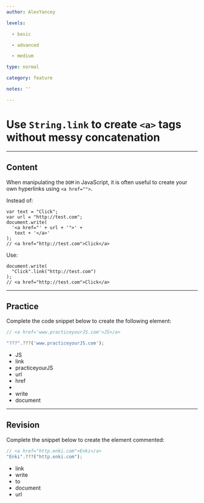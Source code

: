 ```yaml
---
author: AlexYancey

levels:

  - basic

  - advanced

  - medium

type: normal

category: feature

notes: ''

---
```

# Use `String.link` to create `<a>` tags without messy concatenation

---
## Content

When manipulating the `DOM` in JavaScript, it is often useful to create your own hyperlinks using `<a href="">`. 
 
Instead of:
```
var text = "Click";
var url = "http://test.com";
document.write(
  '<a href="' + url + '">' +
   text + '</a>'
);
// <a href="http://test.com">Click</a>
```

Use:

```
document.write(
  "Click".link("http://test.com")
);
// <a href="http://test.com">Click</a>
```

---
## Practice

Complete the code snippet below to create the following element:

```javascript
// <a href='www.practiceyourJS.com'>JS</a>

"???".???('www.practiceyourJS.com');
```

* JS
* link
* practiceyourJS
* url
* href
* <a>
* write
* document

---
## Revision

Complete the snippet below to create the element commented:
```javascript
// <a href="http.enki.com">Enki</a>
"Enki".???("http.enki.com");
```
* link
* write
* to
* document
* url